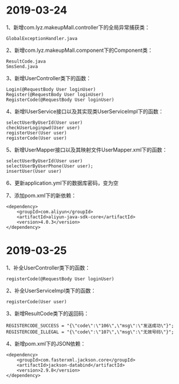 # 2019-03-24

1、新增com.lyz.makeupMall.controller下的全局异常捕获类：

`GlobalExceptionHandler.java`

2、新增com.lyz.makeupMall.component下的Component类：

```
ResultCode.java
SmsSend.java
```

3、新增UserController类下的函数：

```
Login(@RequestBody User loginUser)
Register(@RequestBody User loginUser)
RegisterCode(@RequestBody User loginUser)
```

4、新增IUserService接口以及其实现类UserServiceImpl下的函数：

```
selectUserByUserId(User user)
checkUserLoginpwd(User user)
registerUser(User user)
registerCode(User user)
```

5、新增UserMapper接口以及其映射文件UserMapper.xml下的函数：

```
selectUserByUserId(User user)
selectUserByUserPhone(User user);
insertUser(User user)
```

6、更新application.yml下的数据库密码，变为空

7、添加pom.xml下的新依赖：

```
<dependency>
  	<groupId>com.aliyun</groupId>
  	<artifactId>aliyun-java-sdk-core</artifactId>
  	<version>4.0.3</version>
</dependency>
```

# 2019-03-25

1、补全UserController类下的函数：

`registerCode(@RequestBody User loginUser)`

2、补全UserServiceImpl类下的函数：

`registerCode(User user)`

3、新增ResultCode类下的返回码：

```
REGISTERCODE_SUCCESS = "{\"code\":\"106\",\"msg\":\"发送成功\"}";
REGISTERCODE_ILLEGAL = "{\"code\":\"107\",\"msg\":\"无效号码\"}";
```

4、新增pom.xml下的JSON依赖：

```
<dependency>
    <groupId>com.fasterxml.jackson.core</groupId>
    <artifactId>jackson-databind</artifactId>
    <version>2.9.8</version>
</dependency>
```
